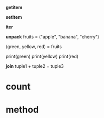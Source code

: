 __getitem__

__setitem__

__iter__

__unpack__
fruits = ("apple", "banana", "cherry")

(green, yellow, red) = fruits

print(green)
print(yellow)
print(red)

__join__
tuple1 + tuple2 = tuple3

# count

# method
